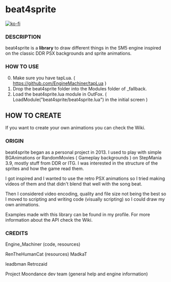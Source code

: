 # beat4sprite
[![ko-fi](https://ko-fi.com/img/githubbutton_sm.svg)](https://ko-fi.com/W7W32691S)

### DESCRIPTION

beat4sprite is a **library** to draw different things in the SM5 engine
inspired on the classic DDR PSX backgrounds and sprite animations.

### HOW TO USE

  0. Make sure you have tapLua. ( https://github.com/EngineMachiner/tapLua )
  1. Drop the beat4sprite folder into the Modules folder of _fallback.
  2. Load the beat4sprite.lua module in OutFox. ( LoadModule("beat4sprite/beat4sprite.lua") in the initial screen )

## HOW TO CREATE

If you want to create your own animations you can check the Wiki.

### ORIGIN

beat4sprite began as a personal project in 2013. 
I used to play with simple BGAnimations or RandomMovies ( Gameplay backgrounds ) on StepMania 3.9, mostly stuff from DDR or ITG.
I was interested in the structure of the sprites and how the game read them.

I got inspired and I wanted to use the retro PSX animations so I tried making videos of them and that didn't blend that well with the song beat.

Then I considered video encoding, quality and file size not being the best so I moved to scripting and writing code (visually scripting) so I could draw 
my own animations.

Examples made with this library can be found in my profile.
For more information about the API check the Wiki.

### CREDITS

Engine_Machiner (code, resources)

RenTheHumanCat (resources)
MadkaT

leadbman
Retrozaid

Project Moondance dev team (general help and engine information)
